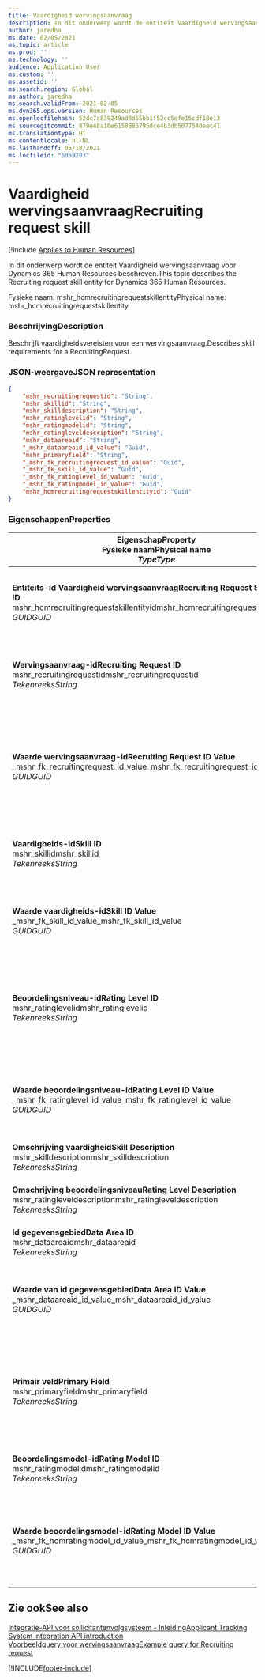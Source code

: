 ```yaml
---
title: Vaardigheid wervingsaanvraag
description: In dit onderwerp wordt de entiteit Vaardigheid wervingsaanvraag voor Dynamics 365 Human Resources beschreven.
author: jaredha
ms.date: 02/05/2021
ms.topic: article
ms.prod: ''
ms.technology: ''
audience: Application User
ms.custom: ''
ms.assetid: ''
ms.search.region: Global
ms.author: jaredha
ms.search.validFrom: 2021-02-05
ms.dyn365.ops.version: Human Resources
ms.openlocfilehash: 52dc7a839249ad8d55bb1f52cc5efe15cdf18e13
ms.sourcegitcommit: 879ee8a10e6158885795dce4b3db5077540eec41
ms.translationtype: HT
ms.contentlocale: nl-NL
ms.lasthandoff: 05/18/2021
ms.locfileid: "6059203"
---
```

# <a name="recruiting-request-skill"></a><span data-ttu-id="ced1e-103">Vaardigheid wervingsaanvraag</span><span class="sxs-lookup"><span data-stu-id="ced1e-103">Recruiting request skill</span></span>

[!include [Applies to Human Resources](../includes/applies-to-hr.md)]

<span data-ttu-id="ced1e-104">In dit onderwerp wordt de entiteit Vaardigheid wervingsaanvraag voor Dynamics 365 Human Resources beschreven.</span><span class="sxs-lookup"><span data-stu-id="ced1e-104">This topic describes the Recruiting request skill entity for Dynamics 365 Human Resources.</span></span>

<span data-ttu-id="ced1e-105">Fysieke naam: mshr_hcmrecruitingrequestskillentity</span><span class="sxs-lookup"><span data-stu-id="ced1e-105">Physical name: mshr_hcmrecruitingrequestskillentity</span></span>

### <a name="description"></a><span data-ttu-id="ced1e-106">Beschrijving</span><span class="sxs-lookup"><span data-stu-id="ced1e-106">Description</span></span>

<span data-ttu-id="ced1e-107">Beschrijft vaardigheidsvereisten voor een wervingsaanvraag.</span><span class="sxs-lookup"><span data-stu-id="ced1e-107">Describes skill requirements for a RecruitingRequest.</span></span>

### <a name="json-representation"></a><span data-ttu-id="ced1e-108">JSON-weergave</span><span class="sxs-lookup"><span data-stu-id="ced1e-108">JSON representation</span></span>

```json
{
    "mshr_recruitingrequestid": "String",
    "mshr_skillid": "String",
    "mshr_skilldescription": "String",
    "mshr_ratinglevelid": "String",
    "mshr_ratingmodelid": "String",
    "mshr_ratingleveldescription": "String",
    "mshr_dataareaid": "String",
    "_mshr_dataareaid_id_value": "Guid",
    "mshr_primaryfield": "String",
    "_mshr_fk_recruitingrequest_id_value": "Guid",
    "_mshr_fk_skill_id_value": "Guid",
    "_mshr_fk_ratinglevel_id_value": "Guid",
    "_mshr_fk_ratingmodel_id_value": "Guid",
    "mshr_hcmrecruitingrequestskillentityid": "Guid"
}
```

### <a name="properties"></a><span data-ttu-id="ced1e-109">Eigenschappen</span><span class="sxs-lookup"><span data-stu-id="ced1e-109">Properties</span></span>

| <span data-ttu-id="ced1e-110">Eigenschap</span><span class="sxs-lookup"><span data-stu-id="ced1e-110">Property</span></span><br><span data-ttu-id="ced1e-111">**Fysieke naam**</span><span class="sxs-lookup"><span data-stu-id="ced1e-111">**Physical name**</span></span><br><span data-ttu-id="ced1e-112">**_Type_**</span><span class="sxs-lookup"><span data-stu-id="ced1e-112">**_Type_**</span></span> | <span data-ttu-id="ced1e-113">Gebruiken</span><span class="sxs-lookup"><span data-stu-id="ced1e-113">Use</span></span> | <span data-ttu-id="ced1e-114">Beschrijving</span><span class="sxs-lookup"><span data-stu-id="ced1e-114">Description</span></span> |
| --- | --- | --- |
| <span data-ttu-id="ced1e-115">**Entiteits-id Vaardigheid wervingsaanvraag**</span><span class="sxs-lookup"><span data-stu-id="ced1e-115">**Recruiting Request Skill Entity ID**</span></span><br><span data-ttu-id="ced1e-116">mshr_hcmrecruitingrequestskillentityid</span><span class="sxs-lookup"><span data-stu-id="ced1e-116">mshr_hcmrecruitingrequestskillentityid</span></span><br><span data-ttu-id="ced1e-117">*GUID*</span><span class="sxs-lookup"><span data-stu-id="ced1e-117">*GUID*</span></span> | <span data-ttu-id="ced1e-118">Alleen-lezen</span><span class="sxs-lookup"><span data-stu-id="ced1e-118">Read-only</span></span><br><span data-ttu-id="ced1e-119">Vereist</span><span class="sxs-lookup"><span data-stu-id="ced1e-119">Required</span></span> | <span data-ttu-id="ced1e-120">Unieke, door het systeem gegenereerde id voor de record **Vaardigheid wervingsaanvraag**.</span><span class="sxs-lookup"><span data-stu-id="ced1e-120">System-generated unique identifier for the **Recruiting Request Skill** record.</span></span> |
| <span data-ttu-id="ced1e-121">**Wervingsaanvraag-id**</span><span class="sxs-lookup"><span data-stu-id="ced1e-121">**Recruiting Request ID**</span></span><br><span data-ttu-id="ced1e-122">mshr_recruitingrequestid</span><span class="sxs-lookup"><span data-stu-id="ced1e-122">mshr_recruitingrequestid</span></span><br><span data-ttu-id="ced1e-123">*Tekenreeks*</span><span class="sxs-lookup"><span data-stu-id="ced1e-123">*String*</span></span> | <span data-ttu-id="ced1e-124">Eenmaal schrijven</span><span class="sxs-lookup"><span data-stu-id="ced1e-124">Write-once</span></span><br><span data-ttu-id="ced1e-125">Vereist</span><span class="sxs-lookup"><span data-stu-id="ced1e-125">Required</span></span> | <span data-ttu-id="ced1e-126">De door de gebruiker leesbare unieke id van de gekoppelde wervingsaanvraag.</span><span class="sxs-lookup"><span data-stu-id="ced1e-126">The user-readable unique identifier of the associated recruiting request.</span></span> |
| <span data-ttu-id="ced1e-127">**Waarde wervingsaanvraag-id**</span><span class="sxs-lookup"><span data-stu-id="ced1e-127">**Recruiting Request ID Value**</span></span><br><span data-ttu-id="ced1e-128">_mshr_fk_recruitingrequest_id_value</span><span class="sxs-lookup"><span data-stu-id="ced1e-128">_mshr_fk_recruitingrequest_id_value</span></span><br><span data-ttu-id="ced1e-129">*GUID*</span><span class="sxs-lookup"><span data-stu-id="ced1e-129">*GUID*</span></span> | <span data-ttu-id="ced1e-130">Alleen-lezen</span><span class="sxs-lookup"><span data-stu-id="ced1e-130">Read-only</span></span><br><span data-ttu-id="ced1e-131">Vereist</span><span class="sxs-lookup"><span data-stu-id="ced1e-131">Required</span></span><br> <span data-ttu-id="ced1e-132">Refererende sleutel: mshr_hcmrecruitingrequestentityid van mshr_hcmrecruitingrequestentity entiteit</span><span class="sxs-lookup"><span data-stu-id="ced1e-132">Foreign key: mshr_hcmrecruitingrequestentityid of mshr_hcmrecruitingrequestentity entity</span></span> | <span data-ttu-id="ced1e-133">De door het systeem gegenereerde unieke id van de gekoppelde wervingsaanvraag.</span><span class="sxs-lookup"><span data-stu-id="ced1e-133">System-generated unique identifier of the associated recruiting request.</span></span> |
| <span data-ttu-id="ced1e-134">**Vaardigheids-id**</span><span class="sxs-lookup"><span data-stu-id="ced1e-134">**Skill ID**</span></span><br><span data-ttu-id="ced1e-135">mshr_skillid</span><span class="sxs-lookup"><span data-stu-id="ced1e-135">mshr_skillid</span></span><br><span data-ttu-id="ced1e-136">*Tekenreeks*</span><span class="sxs-lookup"><span data-stu-id="ced1e-136">*String*</span></span><br> | <span data-ttu-id="ced1e-137">Eenmaal schrijven</span><span class="sxs-lookup"><span data-stu-id="ced1e-137">Write-once</span></span><br><span data-ttu-id="ced1e-138">Vereist</span><span class="sxs-lookup"><span data-stu-id="ced1e-138">Required</span></span> | <span data-ttu-id="ced1e-139">De door de gebruiker leesbare unieke id van de vereiste vaardigheid.</span><span class="sxs-lookup"><span data-stu-id="ced1e-139">The user-readable unique identifier of the required skill.</span></span> |
| <span data-ttu-id="ced1e-140">**Waarde vaardigheids-id**</span><span class="sxs-lookup"><span data-stu-id="ced1e-140">**Skill ID Value**</span></span><br><span data-ttu-id="ced1e-141">_mshr_fk_skill_id_value</span><span class="sxs-lookup"><span data-stu-id="ced1e-141">_mshr_fk_skill_id_value</span></span><br><span data-ttu-id="ced1e-142">*GUID*</span><span class="sxs-lookup"><span data-stu-id="ced1e-142">*GUID*</span></span> | <span data-ttu-id="ced1e-143">Alleen-lezen</span><span class="sxs-lookup"><span data-stu-id="ced1e-143">Read-only</span></span><br><span data-ttu-id="ced1e-144">Vereist</span><span class="sxs-lookup"><span data-stu-id="ced1e-144">Required</span></span><br><span data-ttu-id="ced1e-145">Refererende sleutel: mshr_hcmskillentityid van mshr_hcmskillentity entiteit</span><span class="sxs-lookup"><span data-stu-id="ced1e-145">Foreign key: mshr_hcmskillentityid of mshr_hcmskillentity entity</span></span> | <span data-ttu-id="ced1e-146">Unieke door het systeem gegenereerde id van de vereiste vaardigheid.</span><span class="sxs-lookup"><span data-stu-id="ced1e-146">System-generated unique identifier of the required skill.</span></span> |
| <span data-ttu-id="ced1e-147">**Beoordelingsniveau-id**</span><span class="sxs-lookup"><span data-stu-id="ced1e-147">**Rating Level ID**</span></span><br><span data-ttu-id="ced1e-148">mshr_ratinglevelid</span><span class="sxs-lookup"><span data-stu-id="ced1e-148">mshr_ratinglevelid</span></span><br><span data-ttu-id="ced1e-149">*Tekenreeks*</span><span class="sxs-lookup"><span data-stu-id="ced1e-149">*String*</span></span> | <span data-ttu-id="ced1e-150">Eenmaal schrijven</span><span class="sxs-lookup"><span data-stu-id="ced1e-150">Write-once</span></span><br><span data-ttu-id="ced1e-151">Optioneel</span><span class="sxs-lookup"><span data-stu-id="ced1e-151">Optional</span></span> | <span data-ttu-id="ced1e-152">De vereiste waarde voor het vaardigheidsniveau dat voor de functie is geselecteerd, op basis van het beoordelingsmodel dat aan de vaardigheid is toegewezen.</span><span class="sxs-lookup"><span data-stu-id="ced1e-152">The required skill level value selected for the job, based on the rating model assigned to the skill.</span></span> |
| <span data-ttu-id="ced1e-153">**Waarde beoordelingsniveau-id**</span><span class="sxs-lookup"><span data-stu-id="ced1e-153">**Rating Level ID Value**</span></span><br><span data-ttu-id="ced1e-154">_mshr_fk_ratinglevel_id_value</span><span class="sxs-lookup"><span data-stu-id="ced1e-154">_mshr_fk_ratinglevel_id_value</span></span><br><span data-ttu-id="ced1e-155">*GUID*</span><span class="sxs-lookup"><span data-stu-id="ced1e-155">*GUID*</span></span> | <span data-ttu-id="ced1e-156">Alleen-lezen</span><span class="sxs-lookup"><span data-stu-id="ced1e-156">Read-only</span></span><br><span data-ttu-id="ced1e-157">Optioneel</span><span class="sxs-lookup"><span data-stu-id="ced1e-157">Optional</span></span><br><span data-ttu-id="ced1e-158">Refererende sleutel: mshr_hcmratinglevelentityid van mshr_hcmratinglevelentity entiteit</span><span class="sxs-lookup"><span data-stu-id="ced1e-158">Foreign key: mshr_hcmratinglevelentityid of mshr_hcmratinglevelentity entity</span></span> | <span data-ttu-id="ced1e-159">Door het systeem gegenereerde unieke id voor het niveau.</span><span class="sxs-lookup"><span data-stu-id="ced1e-159">System-generated unique identifier for the level.</span></span> |
| <span data-ttu-id="ced1e-160">**Omschrijving vaardigheid**</span><span class="sxs-lookup"><span data-stu-id="ced1e-160">**Skill Description**</span></span><br><span data-ttu-id="ced1e-161">mshr_skilldescription</span><span class="sxs-lookup"><span data-stu-id="ced1e-161">mshr_skilldescription</span></span><br><span data-ttu-id="ced1e-162">*Tekenreeks*</span><span class="sxs-lookup"><span data-stu-id="ced1e-162">*String*</span></span> | <span data-ttu-id="ced1e-163">Alleen-lezen</span><span class="sxs-lookup"><span data-stu-id="ced1e-163">Read-only</span></span><br><span data-ttu-id="ced1e-164">Vereist</span><span class="sxs-lookup"><span data-stu-id="ced1e-164">Required</span></span> | <span data-ttu-id="ced1e-165">De omschrijving van de vaardigheid.</span><span class="sxs-lookup"><span data-stu-id="ced1e-165">The skill description.</span></span> |
| <span data-ttu-id="ced1e-166">**Omschrijving beoordelingsniveau**</span><span class="sxs-lookup"><span data-stu-id="ced1e-166">**Rating Level Description**</span></span><br><span data-ttu-id="ced1e-167">mshr_ratingleveldescription</span><span class="sxs-lookup"><span data-stu-id="ced1e-167">mshr_ratingleveldescription</span></span><br><span data-ttu-id="ced1e-168">*Tekenreeks*</span><span class="sxs-lookup"><span data-stu-id="ced1e-168">*String*</span></span> | <span data-ttu-id="ced1e-169">Alleen-lezen</span><span class="sxs-lookup"><span data-stu-id="ced1e-169">Read-only</span></span><br><span data-ttu-id="ced1e-170">Optioneel</span><span class="sxs-lookup"><span data-stu-id="ced1e-170">Optional</span></span> | <span data-ttu-id="ced1e-171">De omschrijving van de geselecteerde vaardigheidsniveau.</span><span class="sxs-lookup"><span data-stu-id="ced1e-171">The description of the selected skill level.</span></span> |
| <span data-ttu-id="ced1e-172">**Id gegevensgebied**</span><span class="sxs-lookup"><span data-stu-id="ced1e-172">**Data Area ID**</span></span><br><span data-ttu-id="ced1e-173">mshr_dataareaid</span><span class="sxs-lookup"><span data-stu-id="ced1e-173">mshr_dataareaid</span></span><br><span data-ttu-id="ced1e-174">*Tekenreeks*</span><span class="sxs-lookup"><span data-stu-id="ced1e-174">*String*</span></span> | <span data-ttu-id="ced1e-175">Lezen/schrijven</span><span class="sxs-lookup"><span data-stu-id="ced1e-175">Read/write</span></span><br><span data-ttu-id="ced1e-176">Optioneel</span><span class="sxs-lookup"><span data-stu-id="ced1e-176">Optional</span></span> | <span data-ttu-id="ced1e-177">Geeft de rechtspersoon (bedrijf) op.</span><span class="sxs-lookup"><span data-stu-id="ced1e-177">Specifies the legal entity (company).</span></span> |
| <span data-ttu-id="ced1e-178">**Waarde van id gegevensgebied**</span><span class="sxs-lookup"><span data-stu-id="ced1e-178">**Data Area ID Value**</span></span><br><span data-ttu-id="ced1e-179">_mshr_dataareaid_id_value</span><span class="sxs-lookup"><span data-stu-id="ced1e-179">_mshr_dataareaid_id_value</span></span><br><span data-ttu-id="ced1e-180">*GUID*</span><span class="sxs-lookup"><span data-stu-id="ced1e-180">*GUID*</span></span> | <span data-ttu-id="ced1e-181">Alleen-lezen</span><span class="sxs-lookup"><span data-stu-id="ced1e-181">Read-only</span></span><br><span data-ttu-id="ced1e-182">Optioneel</span><span class="sxs-lookup"><span data-stu-id="ced1e-182">Optional</span></span><br><span data-ttu-id="ced1e-183">Refererende sleutel: cdm_companyid van cdm_company entiteit</span><span class="sxs-lookup"><span data-stu-id="ced1e-183">Foreign key: cdm_companyid of cdm_company entity</span></span> | <span data-ttu-id="ced1e-184">Door het systeem gegenereerde GUID-waarde die de rechtspersoon (het bedrijf) identificeert.</span><span class="sxs-lookup"><span data-stu-id="ced1e-184">System-generated GUID value identifying the legal entity (company).</span></span> |
| <span data-ttu-id="ced1e-185">**Primair veld**</span><span class="sxs-lookup"><span data-stu-id="ced1e-185">**Primary Field**</span></span><br><span data-ttu-id="ced1e-186">mshr_primaryfield</span><span class="sxs-lookup"><span data-stu-id="ced1e-186">mshr_primaryfield</span></span><br><span data-ttu-id="ced1e-187">*Tekenreeks*</span><span class="sxs-lookup"><span data-stu-id="ced1e-187">*String*</span></span> | <span data-ttu-id="ced1e-188">Alleen-lezen</span><span class="sxs-lookup"><span data-stu-id="ced1e-188">Read-only</span></span><br><span data-ttu-id="ced1e-189">Vereist</span><span class="sxs-lookup"><span data-stu-id="ced1e-189">Required</span></span> | <span data-ttu-id="ced1e-190">Samenvoeging van de waarde en vaardigheids-id van de wervingsaanvraag als een andere methode om een record een unieke id te geven.</span><span class="sxs-lookup"><span data-stu-id="ced1e-190">Concatenation of Recruiting Request value and Skill ID as another method to uniquely identify the record.</span></span> |
| <span data-ttu-id="ced1e-191">**Beoordelingsmodel-id**</span><span class="sxs-lookup"><span data-stu-id="ced1e-191">**Rating Model ID**</span></span><br><span data-ttu-id="ced1e-192">mshr_ratingmodelid</span><span class="sxs-lookup"><span data-stu-id="ced1e-192">mshr_ratingmodelid</span></span><br><span data-ttu-id="ced1e-193">*Tekenreeks*</span><span class="sxs-lookup"><span data-stu-id="ced1e-193">*String*</span></span> | <span data-ttu-id="ced1e-194">Lezen-schrijven</span><span class="sxs-lookup"><span data-stu-id="ced1e-194">Read-write</span></span><br><span data-ttu-id="ced1e-195">Vereist</span><span class="sxs-lookup"><span data-stu-id="ced1e-195">Required</span></span> | <span data-ttu-id="ced1e-196">Het beoordelingsmodel dat wordt gebruikt om de vaardigheid te beoordelen.</span><span class="sxs-lookup"><span data-stu-id="ced1e-196">The rating model used to rate the skill.</span></span> |
| <span data-ttu-id="ced1e-197">**Waarde beoordelingsmodel-id**</span><span class="sxs-lookup"><span data-stu-id="ced1e-197">**Rating Model ID Value**</span></span><br><span data-ttu-id="ced1e-198">_mshr_fk_hcmratingmodel_id_value</span><span class="sxs-lookup"><span data-stu-id="ced1e-198">_mshr_fk_hcmratingmodel_id_value</span></span><br><span data-ttu-id="ced1e-199">*GUID*</span><span class="sxs-lookup"><span data-stu-id="ced1e-199">*GUID*</span></span> | <span data-ttu-id="ced1e-200">Alleen-lezen</span><span class="sxs-lookup"><span data-stu-id="ced1e-200">Read-only</span></span><br><span data-ttu-id="ced1e-201">Vereist</span><span class="sxs-lookup"><span data-stu-id="ced1e-201">Required</span></span><br><span data-ttu-id="ced1e-202">Refererende sleutel: mshr_hcmratingmodelentityid van mshr_hcmratingmodelentity entiteit</span><span class="sxs-lookup"><span data-stu-id="ced1e-202">Foreign key: mshr_hcmratingmodelentityid of mshr_hcmratingmodelentity entity</span></span> | <span data-ttu-id="ced1e-203">Door het systeem gegenereerde unieke id van het beoordelingsmodel dat wordt gebruikt om de vaardigheid te beoordelen.</span><span class="sxs-lookup"><span data-stu-id="ced1e-203">System-generated unique identifier of the rating model used to rate the skill.</span></span> |

## <a name="see-also"></a><span data-ttu-id="ced1e-204">Zie ook</span><span class="sxs-lookup"><span data-stu-id="ced1e-204">See also</span></span>

[<span data-ttu-id="ced1e-205">Integratie-API voor sollicitantenvolgsysteem - Inleiding</span><span class="sxs-lookup"><span data-stu-id="ced1e-205">Applicant Tracking System integration API introduction</span></span>](hr-admin-integration-ats-api-introduction.md)<br>
[<span data-ttu-id="ced1e-206">Voorbeeldquery voor wervingsaanvraag</span><span class="sxs-lookup"><span data-stu-id="ced1e-206">Example query for Recruiting request</span></span>](hr-admin-integration-ats-api-recruiting-request-example-query.md)


[!INCLUDE[footer-include](../includes/footer-banner.md)]